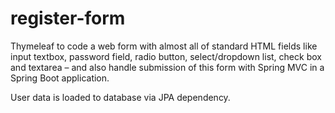 # register-form
Thymeleaf to code a web form with almost all of standard HTML fields like input textbox, 
password field, radio button, select/dropdown list, check box and textarea – and also handle submission of this form with Spring MVC in a Spring Boot application.

User data is loaded to database via JPA dependency.  
